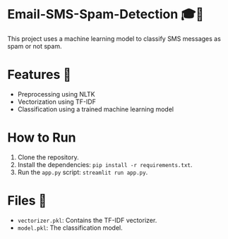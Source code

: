 # Email-SMS-Spam-Detection 🎓💼
This project uses a machine learning model to classify SMS messages as spam or not spam.

# Features 🚀
- Preprocessing using NLTK
- Vectorization using TF-IDF
- Classification using a trained machine learning model

# How to Run
1. Clone the repository.
2. Install the dependencies: `pip install -r requirements.txt`.
3. Run the `app.py` script: `streamlit run app.py`.

# Files 📂
- `vectorizer.pkl`: Contains the TF-IDF vectorizer.
- `model.pkl`: The classification model.
